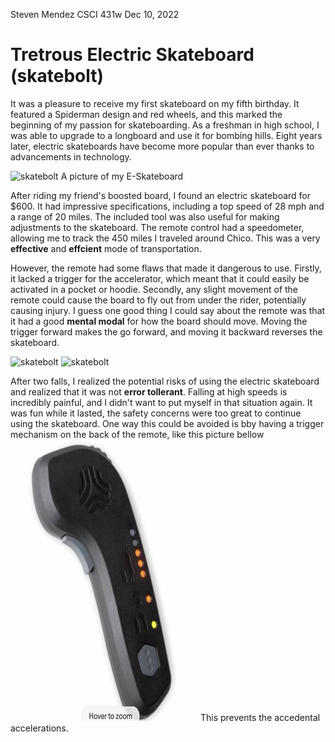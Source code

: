 Steven Mendez
CSCI 431w
Dec 10, 2022

# Tretrous Electric Skateboard (skatebolt)

It was a pleasure to receive my first skateboard on my fifth birthday. It featured a Spiderman design and red wheels, and this marked the beginning of my passion for skateboarding. As a freshman in high school, I was able to upgrade to a longboard and use it for bombing hills. Eight years later, electric skateboards have become more popular than ever thanks to advancements in technology.

<img src="IMG_2114.png" alt="skatebolt" style="width:300px; height:450px;"> A picture of my E-Skateboard

After riding my friend's boosted board, I found an electric skateboard for $600. It had impressive specifications, including a top speed of 28 mph and a range of 20 miles. The included tool was also useful for making adjustments to the skateboard. The remote control had a speedometer, allowing me to track the 450 miles I traveled around Chico. This was a very **effective** and **effcient** mode of transportation.

However, the remote had some flaws that made it dangerous to use. Firstly, it lacked a trigger for the accelerator, which meant that it could easily be activated in a pocket or hoodie. Secondly, any slight movement of the remote could cause the board to fly out from under the rider, potentially causing injury. I guess one good thing I could say about the remote was that it had a good **mental modal** for how the board should move. Moving the trigger forward makes the go forward, and moving it backward reverses the skateboard.

<img src="IMG_2109.png" alt="skatebolt" style="width:300px; height:450px;">
<img src="IMG_2111.png" alt="skatebolt" style="width:300px; height:450px;">

After two falls, I realized the potential risks of using the electric skateboard and realized that it was not **error tollerant**. Falling at high speeds is incredibly painful, and I didn't want to put myself in that situation again. It was fun while it lasted, the safety concerns were too great to continue using the skateboard. One way this could be avoided is bby having a trigger mechanism on the back of the remote, like this picture bellow 
<img src="boosted.png" alt="controller" style="width:300px; height:450px;">
This prevents the accedental accelerations.




